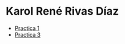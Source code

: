 # Karol René Rivas Díaz

- [Practica 1](./practica-01.md)
- [Practica 3](https://github.com/retimax/practica-03)
